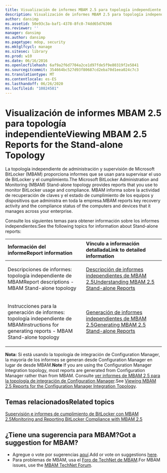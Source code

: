 ```yaml
---
title: Visualización de informes MBAM 2.5 para topología independiente
description: Visualización de informes MBAM 2.5 para topología independiente
author: dansimp
ms.assetid: 50e93c3a-baf1-4378-8fc0-74dd65d76306
ms.reviewer: ''
manager: dansimp
ms.author: dansimp
ms.pagetype: mdop, security
ms.mktglfcycl: manage
ms.sitesec: library
ms.prod: w10
ms.date: 06/16/2016
ms.openlocfilehash: 6af9a2f6d7704a2ce1d97fde5f9e80319f2e5841
ms.sourcegitcommit: 354664bc527d93f80687cd2eba70d1eea024c7c3
ms.translationtype: MT
ms.contentlocale: es-ES
ms.lasthandoff: 06/26/2020
ms.locfileid: "10824581"
---
```

# <span data-ttu-id="8af60-103">Visualización de informes MBAM 2.5 para topología independiente</span><span class="sxs-lookup"><span data-stu-id="8af60-103">Viewing MBAM 2.5 Reports for the Stand-alone Topology</span></span>


<span data-ttu-id="8af60-104">La topología independiente de administración y supervisión de Microsoft BitLocker (MBAM) proporciona informes que se usan para supervisar el uso de BitLocker y el cumplimiento.</span><span class="sxs-lookup"><span data-stu-id="8af60-104">The Microsoft BitLocker Administration and Monitoring (MBAM) Stand-alone topology provides reports that you use to monitor BitLocker usage and compliance.</span></span> <span data-ttu-id="8af60-105">MBAM informa sobre la actividad de recuperación de claves y el estado de cumplimiento de los equipos y dispositivos que administra en toda la empresa.</span><span class="sxs-lookup"><span data-stu-id="8af60-105">MBAM reports key recovery activity and the compliance status of the computers and devices that it manages across your enterprise.</span></span>

<span data-ttu-id="8af60-106">Consulte los siguientes temas para obtener información sobre los informes independientes:</span><span class="sxs-lookup"><span data-stu-id="8af60-106">See the following topics for information about Stand-alone reports:</span></span>

<table>
<colgroup>
<col width="50%" />
<col width="50%" />
</colgroup>
<thead>
<tr class="header">
<th align="left"><span data-ttu-id="8af60-107">Información del informe</span><span class="sxs-lookup"><span data-stu-id="8af60-107">Report information</span></span></th>
<th align="left"><span data-ttu-id="8af60-108">Vínculo a información detallada</span><span class="sxs-lookup"><span data-stu-id="8af60-108">Link to detailed information</span></span></th>
</tr>
</thead>
<tbody>
<tr class="odd">
<td align="left"><p><span data-ttu-id="8af60-109">Descripciones de informes: topología independiente de MBAM</span><span class="sxs-lookup"><span data-stu-id="8af60-109">Report descriptions - MBAM Stand-alone topology</span></span></p></td>
<td align="left"><p><a href="understanding-mbam-25-stand-alone-reports.md" data-raw-source="[Understanding MBAM 2.5 Stand-alone Reports](understanding-mbam-25-stand-alone-reports.md)"><span data-ttu-id="8af60-110">Descripción de informes independientes de MBAM 2.5</span><span class="sxs-lookup"><span data-stu-id="8af60-110">Understanding MBAM 2.5 Stand-alone Reports</span></span></a></p></td>
</tr>
<tr class="even">
<td align="left"><p><span data-ttu-id="8af60-111">Instrucciones para la generación de informes: topología independiente de MBAM</span><span class="sxs-lookup"><span data-stu-id="8af60-111">Instructions for generating reports - MBAM Stand-alone topology</span></span></p></td>
<td align="left"><p><a href="generating-mbam-25-stand-alone-reports.md" data-raw-source="[Generating MBAM 2.5 Stand-alone Reports](generating-mbam-25-stand-alone-reports.md)"><span data-ttu-id="8af60-112">Generación de informes independientes de MBAM 2.5</span><span class="sxs-lookup"><span data-stu-id="8af60-112">Generating MBAM 2.5 Stand-alone Reports</span></span></a></p></td>
</tr>
</tbody>
</table>

 

<span data-ttu-id="8af60-113">**Nota:**  Si está usando la topología de integración de Configuration Manager, la mayoría de los informes se generan desde Configuration Manager en lugar de desde MBAM.</span><span class="sxs-lookup"><span data-stu-id="8af60-113">**Note** If you are using the Configuration Manager Integration topology, most reports are generated from Configuration Manager rather than from MBAM.</span></span> <span data-ttu-id="8af60-114">Consulte [ver informes de MBAM 2,5 para la topología de integración de Configuration Manager](viewing-mbam-25-reports-for-the-configuration-manager-integration-topology.md).</span><span class="sxs-lookup"><span data-stu-id="8af60-114">See [Viewing MBAM 2.5 Reports for the Configuration Manager Integration Topology](viewing-mbam-25-reports-for-the-configuration-manager-integration-topology.md).</span></span>

 


## <span data-ttu-id="8af60-115">Temas relacionados</span><span class="sxs-lookup"><span data-stu-id="8af60-115">Related topics</span></span>


[<span data-ttu-id="8af60-116">Supervisión e informes de cumplimiento de BitLocker con MBAM 2.5</span><span class="sxs-lookup"><span data-stu-id="8af60-116">Monitoring and Reporting BitLocker Compliance with MBAM 2.5</span></span>](monitoring-and-reporting-bitlocker-compliance-with-mbam-25.md)

 

 

## <span data-ttu-id="8af60-117">¿Tiene una sugerencia para MBAM?</span><span class="sxs-lookup"><span data-stu-id="8af60-117">Got a suggestion for MBAM?</span></span>
- <span data-ttu-id="8af60-118">Agregue o vote por sugerencias [aquí](http://mbam.uservoice.com/forums/268571-microsoft-bitlocker-administration-and-monitoring).</span><span class="sxs-lookup"><span data-stu-id="8af60-118">Add or vote on suggestions [here](http://mbam.uservoice.com/forums/268571-microsoft-bitlocker-administration-and-monitoring).</span></span> 
- <span data-ttu-id="8af60-119">Para problemas de MBAM, usa el [Foro de TechNet de MBAM](https://social.technet.microsoft.com/Forums/home?forum=mdopmbam).</span><span class="sxs-lookup"><span data-stu-id="8af60-119">For MBAM issues, use the [MBAM TechNet Forum](https://social.technet.microsoft.com/Forums/home?forum=mdopmbam).</span></span>



